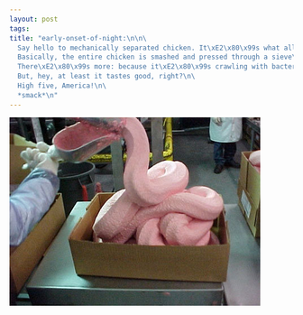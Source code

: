 ```yaml
--- 
layout: post
tags: 
title: "early-onset-of-night:\n\n\
  Say hello to mechanically separated chicken. It\xE2\x80\x99s what all fast-food chicken is made from\xE2\x80\x94things like chicken nuggets and patties. Also, the processed frozen chicken in the stores is made from it.\n\
  Basically, the entire chicken is smashed and pressed through a sieve\xE2\x80\x94bones, eyes, guts, and all. it comes out looking like this.\n\
  There\xE2\x80\x99s more: because it\xE2\x80\x99s crawling with bacteria, it will be washed with ammonia, soaked in it, actually. Then, because it tastes gross, it will be reflavored artificially. Then, because it is weirdly pink, it will be dyed with artificial color.\n\
  But, hey, at least it tastes good, right?\n\
  High five, America!\n\
  *smack*\n"
---
```

![](/tumblr_files/tumblr_l9hc319GNU1qar86bo1_500.jpg)
